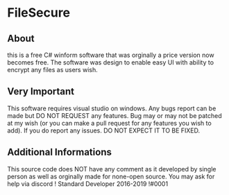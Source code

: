 # FileSecure

## About
this is a free C# winform software that was orginally a price version now becomes free. The software was design to enable easy UI with
ability to encrypt any files as users wish.

## Very Important
This software requires visual studio on windows. Any bugs report can be made but DO NOT REQUEST any features.
Bug may or may not be patched at my wish (or you can make a pull request for any features you wish to add). If you do report any issues.
DO NOT EXPECT IT TO BE FIXED.

## Additional Informations
This source code does NOT have any comment as it developed by single person as well as orginally made for none-open source.
You may ask for help via discord ! Standard Developer 2016-2019 !#0001
